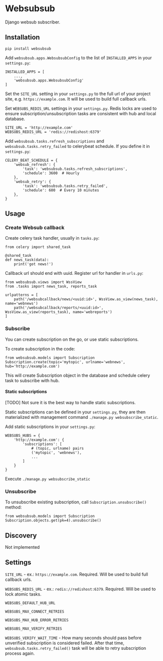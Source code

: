 # Websubsub

Django websub subscriber.

## Installation

```
pip install websubsub
```

Add `websubsub.apps.WebsubsubConfig` to the list of `INSTALLED_APPS` in your `settings.py`:

```
INSTALLED_APPS = [
    ...,
    'websubsub.apps.WebsubsubConfig'
]
```

Set the `SITE_URL` setting in your `settings.py` to the full url of your project site, e.g.
`https://example.com`. It will be used to build full callback urls.

Set `WEBSUBS_REDIS_URL` settings in your `settings.py`. Redis locks are used to ensure
subscription/unsubscription tasks are consistent with hub and local database.

```
SITE_URL = 'http://example.com'
WEBSUBS_REDIS_URL = 'redis://redishost:6379'
```

Add `websubsub.tasks.refresh_subscriptions` and `websubsub.tasks.retry_failed` to celerybeat
schedule. If you define it in `settings.py`:

```
CELERY_BEAT_SCHEDULE = {
    'websub_refresh': {
        'task': 'websubsub.tasks.refresh_subscriptions',
        'schedule': 3600  # Hourly
    },
    'websub_retry': {
        'task': 'websubsub.tasks.retry_failed',
        'schedule': 600  # Every 10 minutes
    },
}
```

## Usage

### Create Websub callback
Create celery task handler, usually in `tasks.py`:

```
from celery import shared_task

@shared_task
def news_task(data):
    print('got news!')
```

Callback url should end with uuid. Register url for handler in `urls.py`:

```
from websubsub.views import WssView
from .tasks import news_task, reports_task

urlpatterns = [
    path('/websubcallback/news/<uuid:id>', WssView.as_view(news_task), name='webnews')
    path('/websubcallback/reports/<uuid:id>', WssView.as_view(reports_task), name='webreports')
]
```

### Subscribe

You can create subscription on the go, or use static subscriptions.

To create subscription in the code:

```
from websubsub.models import Subscription
Subscription.create(topic='mytopic', urlname='webnews', hub='http://example.com')
```

This will create Subscription object in the database and schedule celery task
to subscribe with hub.

#### Static subscriptions

[TODO] Not sure it is the best way to handle static subscriptions.

Static subscriptions can be defined in your `settings.py`, they are then materialized
with management command `./manage.py websubscribe_static`.

Add static subscriptions in your `settings.py`:

```
WEBSUBS_HUBS = {
    'http://example.com': {
        'subscriptions': [
            # (topic, urlname) pairs
            ('mytopic', 'webnews'),
            ...
        ]
    }
}
```

Execute `./manage.py websubscribe_static`

### Unsubscribe

To unsubscribe existing subscription, call `Subscription.unsubscribe()` method:

```
from websubsub.models import Subscription
Subscription.objects.get(pk=4).unsubscribe()
```

## Discovery

Not implemented

## Settings

`SITE_URL` - ex.: `https://example.com`. Required. Will be used to build full callback urls.

`WEBSUBS_REDIS_URL` - ex.: `redis://redishost:6379`. Required. Will be used to lock atomic tasks.

`WEBSUBS_DEFAULT_HUB_URL`

`WEBSUBS_MAX_CONNECT_RETRIES`

`WEBSUBS_MAX_HUB_ERROR_RETRIES`

`WEBSUBS_MAX_VERIFY_RETRIES`

`WEBSUBS_VERIFY_WAIT_TIME` - How many seconds should pass before unverified subscription is
considered failed. After that time, `websubsub.tasks.retry_failed()` task will be able to retry
subscription process again.
